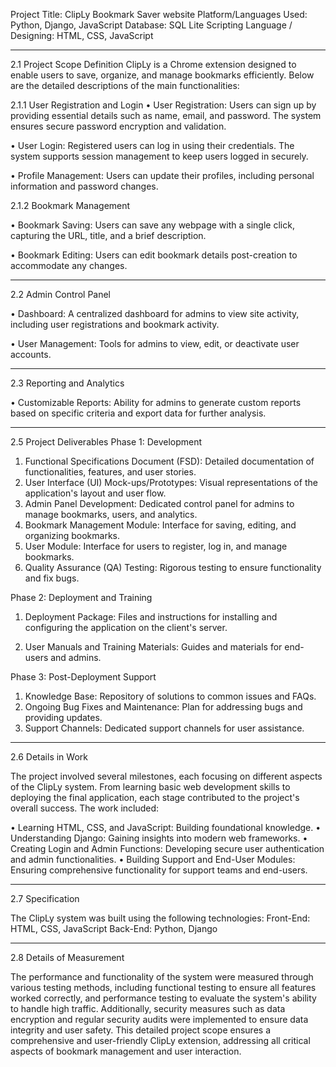 Project Title: ClipLy Bookmark Saver website
Platform/Languages Used: Python, Django, JavaScript
Database: SQL Lite
Scripting Language / Designing: HTML, CSS, JavaScript
________________________________________

2.1 Project Scope Definition
ClipLy is a Chrome extension designed to enable users to save, organize, and manage bookmarks efficiently. Below are the detailed descriptions of the main functionalities:

2.1.1 User Registration and Login
•	User Registration: Users can sign up by providing essential details such as name, email, and password. The system ensures secure password encryption and validation.

•	User Login: Registered users can log in using their credentials. The system supports session management to keep users logged in securely.

•	Profile Management: Users can update their profiles, including personal information and password changes.

2.1.2	Bookmark Management

•	Bookmark Saving: Users can save any webpage with a single click, capturing the URL, title, and a brief description.

•	Bookmark Editing: Users can edit bookmark details post-creation to accommodate any changes.

________________________________________







2.2	Admin Control Panel

•	Dashboard: A centralized dashboard for admins to view site activity, including user registrations and bookmark activity.

•	User Management: Tools for admins to view, edit, or deactivate user accounts.
________________________________________
2.3	Reporting and Analytics

•	Customizable Reports: Ability for admins to generate custom reports based on specific criteria and export data for further analysis.
________________________________________

2.5 Project Deliverables
Phase 1: Development
1.	Functional Specifications Document (FSD): Detailed documentation of functionalities, features, and user stories.
2.	User Interface (UI) Mock-ups/Prototypes: Visual representations of the application's layout and user flow.
3.	Admin Panel Development: Dedicated control panel for admins to manage bookmarks, users, and analytics.
4.	Bookmark Management Module: Interface for saving, editing, and organizing bookmarks.
5.	User Module: Interface for users to register, log in, and manage bookmarks.
6.	Quality Assurance (QA) Testing: Rigorous testing to ensure functionality and fix bugs.

Phase 2: Deployment and Training

1.	Deployment Package: Files and instructions for installing and configuring the application on the client's server.

2.	User Manuals and Training Materials: Guides and materials for end-users and admins.



Phase 3: Post-Deployment Support

1.	Knowledge Base: Repository of solutions to common issues and FAQs.
2.	Ongoing Bug Fixes and Maintenance: Plan for addressing bugs and providing updates.
3.	Support Channels: Dedicated support channels for user assistance.

________________________________________
2.6 Details in Work

The project involved several milestones, each focusing on different aspects of the ClipLy system. From learning basic web development skills to deploying the final application, each stage contributed to the project's overall success. The work included:

•	Learning HTML, CSS, and JavaScript: Building foundational knowledge.
•	Understanding Django: Gaining insights into modern web frameworks.
•	Creating Login and Admin Functions: Developing secure user authentication and admin functionalities.
•	Building Support and End-User Modules: Ensuring comprehensive functionality for support teams and end-users.
________________________________________
2.7 Specification

The ClipLy system was built using the following technologies: Front-End: HTML, CSS, JavaScript
Back-End: Python, Django

________________________________________










2.8 Details of Measurement

The performance and functionality of the system were measured through various testing methods, including functional testing to ensure all features worked correctly, and performance testing to evaluate the system's ability to handle high traffic. Additionally, security measures such as data encryption and regular security audits were implemented to ensure data integrity and user safety.
This detailed project scope ensures a comprehensive and user-friendly ClipLy extension, addressing all critical aspects of bookmark management and user interaction.
